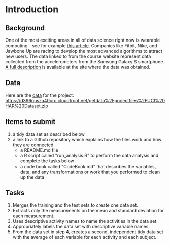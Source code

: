 # Introduction
## Background
One of the most exciting areas in all of data science right now is wearable computing - see for example [this article](http://www.insideactivitytracking.com/data-science-activity-tracking-and-the-battle-for-the-worlds-top-sports-brand/). Companies like Fitbit, Nike, and Jawbone Up are racing to develop the most advanced algorithms to attract new users. The data linked to from the course website represent data collected from the accelerometers from the Samsung Galaxy S smartphone. [A full description](http://archive.ics.uci.edu/ml/datasets/Human+Activity+Recognition+Using+Smartphones) is available at the site where the data was obtained.
## Data
Here are the [data](https://d396qusza40orc.cloudfront.net/getdata%2Fprojectfiles%2FUCI%20HAR%20Dataset.zip) for the project:
https://d396qusza40orc.cloudfront.net/getdata%2Fprojectfiles%2FUCI%20HAR%20Dataset.zip
## Items to submit
1. a tidy data set as described below
2. a link to a Github repository which explains how the files work and how they are connected
   * a README.md file
   * a R script called "run_analysis.R" to perform the data analysis and complete the tasks below
   * a code book called "CodeBook.md" that describes the variables, data, and any transformations or work that you performed to clean up the data 
## Tasks
1. Merges the training and the test sets to create one data set.
2. Extracts only the measurements on the mean and standard deviation for each measurement. 
3. Uses descriptive activity names to name the activities in the data set.
4. Appropriately labels the data set with descriptive variable names. 
5. From the data set in step 4, creates a second, independent tidy data set with the average of each variable for each activity and each subject.